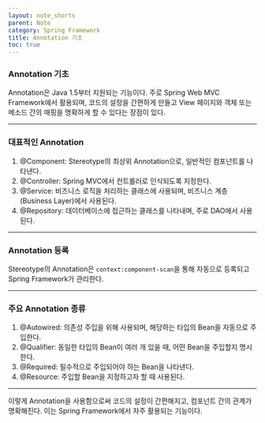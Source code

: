 ```yaml
---
layout: note_shorts
parent: Note
category: Spring Framework
title: Annotation 기초
toc: true
---
```


### Annotation 기초
Annotation은 Java 1.5부터 지원되는 기능이다. 주로 Spring Web MVC Framework에서 활용되며, 코드의 설정을 간편하게 만들고 View 페이지와 객체 또는 메소드 간의 매핑을 명확하게 할 수 있다는 장점이 있다.

---

### 대표적인 Annotation
1. @Component: Stereotype의 최상위 Annotation으로, 일반적인 컴포넌트를 나타낸다.
2. @Controller: Spring MVC에서 컨트롤러로 인식되도록 지정한다.
3. @Service: 비즈니스 로직을 처리하는 클래스에 사용되며, 비즈니스 계층(Business Layer)에서 사용된다.
4. @Repository: 데이터베이스에 접근하는 클래스를 나타내며, 주로 DAO에서 사용된다.

---

### Annotation 등록
Stereotype의 Annotation은 `context:component-scan`을 통해 자동으로 등록되고 Spring Framework가 관리한다.

---

### 주요 Annotation 종류

1. @Autowired: 의존성 주입을 위해 사용되며, 해당하는 타입의 Bean을 자동으로 주입한다.
2. @Qualifier: 동일한 타입의 Bean이 여러 개 있을 때, 어떤 Bean을 주입할지 명시한다.
3. @Required: 필수적으로 주입되어야 하는 Bean을 나타낸다.
4. @Resource: 주입할 Bean을 지정하고자 할 때 사용된다.

---

이렇게 Annotation을 사용함으로써 코드의 설정이 간편해지고, 컴포넌트 간의 관계가 명확해진다. 이는 Spring Framework에서 자주 활용되는 기능이다.